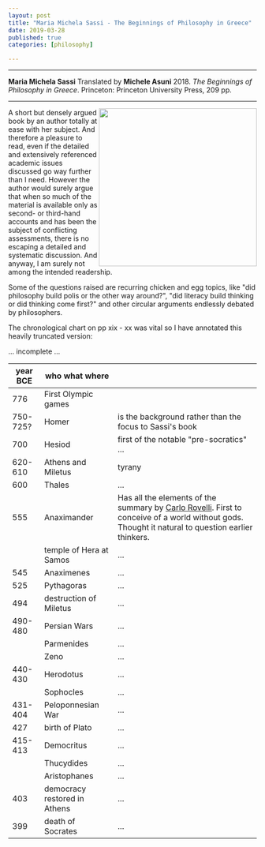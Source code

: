 ```yaml
---
layout: post
title: "Maria Michela Sassi - The Beginnings of Philosophy in Greece"
date: 2019-03-28
published: true
categories: [philosophy]

---
```



***
<b>Maria Michela Sassi</b> Translated by <b>Michele Asuni</b> 2018. _The Beginnings of Philosophy in Greece_. Princeton: Princeton University Press, 209  pp.

***
<img align="right" width="320" src="https://press.princeton.edu/sites/default/files/styles/large/public/covers/9780691180502_0.png?itok=WZ13AVlO7" alt="">   

A short but densely argued book by an author totally at ease with her subject.  And therefore a pleasure to read, even if the detailed and extensively referenced academic issues discussed go way further than I need.  However the author would surely argue that when so much of the material is available only as second- or third-hand accounts and has been the subject of conflicting assessments, there is no escaping a detailed and systematic discussion.  And anyway, I am surely not among the intended readership.

Some of the questions raised are recurring chicken and egg topics, like "did philosophy build polis or the other way around?", "did literacy build thinking or did thinking come first?" and other circular arguments endlessly debated by philosophers.

The chronological chart on pp xix - xx was vital so I have annotated this heavily truncated version:

... incomplete ...

| year BCE  | who what where      |                                                    |
| ----------|---------------------|----------------------------------------------------|
| 776       | First Olympic games |  |
| 750-725?  | Homer               |   is the background rather than the focus to Sassi's book|
| 700       | Hesiod              |   first of the notable "pre-socratics" ... |
| 620-610   | Athens and Miletus  |   tyrany |
| 600       | Thales              |    ... |
| 555       | Anaximander         |    Has all the elements of the summary by [Carlo Rovelli](http://timeteam.github.io/mathematics%20and%20physics/history%20and%20pre-history/2017/08/26/anaximander.html).  First to conceive of a world without gods.  Thought it natural to question earlier thinkers.   |
|           | temple of Hera at Samos     |    ... |
| 545       | Anaximenes              |    ... |
| 525       | Pythagoras              |    ... |
| 494       | destruction of Miletus              |    ... |
| 490-480       | Persian Wars              |    ... |
|               | Parmenides              |    ... |
|               | Zeno              |    ... |
| 440-430       | Herodotus              |    ... |
|        | Sophocles              |    ... |
| 431-404       | Peloponnesian War              |    ... |
| 427       | birth of Plato              |    ... |
| 415-413       | Democritus              |    ... |
|               | Thucydides              |    ... |
|               | Aristophanes              |    ... |
| 403       | democracy restored in Athens              |    ... |
| 399       | death of Socrates              |    ... |



